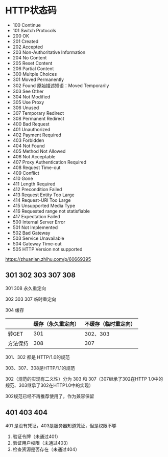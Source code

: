 # HTTP状态码

- 100 Continue
- 101 Switch Protocols
- 200 OK
- 201 Created
- 202 Accepted
- 203 Non-Authoritative Information
- 204 No Content
- 205 Reset Content
- 206 Partial Content
- 300 Multple Choices
- 301 Moved Permanently
- 302 Found 原始描述短语：Moved Temporarily
- 303 See Other
- 304 Not Modified
- 305 Use Proxy
- 306 Unused
- 307 Temporary Redirect
- 308 Permanent Redirect
- 400 Bad Request
- 401 Unauthorized
- 402 Payment Required
- 403 Forbidden
- 404 Not Found
- 405 Method Not Allowed
- 406 Not Acceptable
- 407 Proxy Authentication Required
- 408 Request Time-out
- 409 Conflict
- 410 Gone
- 411 Length Required
- 412 Precondition Failed
- 413 Request Entity Too Large
- 414 Request-URI Too Large
- 415 Unsupported Media Type
- 416 Requested range not statisfiable
- 417 Expectation Failed
- 500 Internal Server Error
- 501 Not Implemented
- 502 Bad Gateway
- 503 Service Unavailable
- 504 Gateway Time-out
- 505 HTTP Version not supported

https://zhuanlan.zhihu.com/p/60669395



## 301 302 303 307 308

301 308 永久重定向

302 303 307 临时重定向

304 缓存

|          | 缓存（永久重定向） | 不缓存（临时重定向） |
| -------- | ------------------ | -------------------- |
| 转GET    | 301                | 302、303             |
| 方法保持 | 308                | 307                  |

301、302 都是 HTTP/1.0的规范

303、307、308是HTTP/1.1的规范

302（规范的实现有二义性）分为 303 和 307（307继承了302在HTTP 1.0中的规范、303继承了302在HTTP1.0中的实现）

302规范已经不再推荐使用了，作为兼容保留



## 401 403 404

401 是没有凭证，403是服务器知道凭证，但是权限不够

1. 验证令牌（未通过401）
2. 验证用户权限（未通过403）
3. 检查资源是否存在（未通过404）
